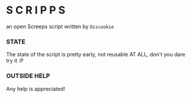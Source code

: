 S C R I P P S
=============

an open Screeps script written by `Discookie`


### STATE
The state of the script is pretty early, not reusable AT ALL, don't you dare try it :P

### OUTSIDE HELP
Any help is appreciated!
